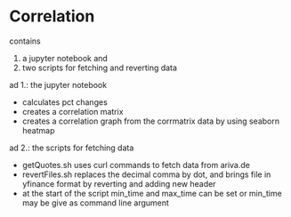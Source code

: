 # Correlation
contains 
1. a jupyter notebook
and 
2. two scripts for fetching and reverting data

ad 1.: the jupyter notebook 
- calculates pct changes
- creates a correlation matrix
- creates a correlation graph from the corrmatrix data by using seaborn heatmap

ad 2.: the scripts for fetching data
- getQuotes.sh uses curl commands to fetch data from ariva.de
- revertFiles.sh replaces the decimal comma by dot, and brings file in yfinance format by reverting and adding new header
- at the start of the script min_time and max_time can be set or min_time may be give as command line argument
